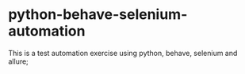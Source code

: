 # python-behave-selenium-automation
This is a test automation exercise using python, behave, selenium and allure;
